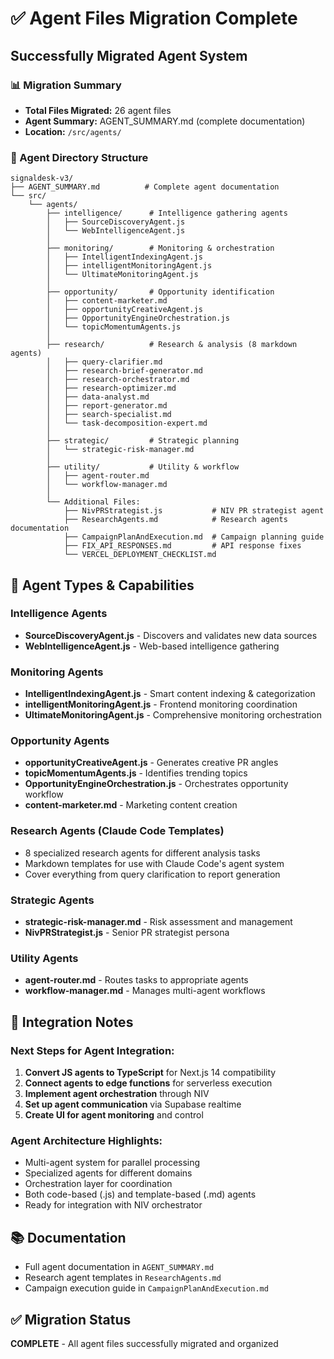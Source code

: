 # ✅ Agent Files Migration Complete

## Successfully Migrated Agent System

### 📊 Migration Summary
- **Total Files Migrated:** 26 agent files
- **Agent Summary:** AGENT_SUMMARY.md (complete documentation)
- **Location:** `/src/agents/`

### 📁 Agent Directory Structure

```
signaldesk-v3/
├── AGENT_SUMMARY.md          # Complete agent documentation
└── src/
    └── agents/
        ├── intelligence/      # Intelligence gathering agents
        │   ├── SourceDiscoveryAgent.js
        │   └── WebIntelligenceAgent.js
        │
        ├── monitoring/        # Monitoring & orchestration
        │   ├── IntelligentIndexingAgent.js
        │   ├── intelligentMonitoringAgent.js
        │   └── UltimateMonitoringAgent.js
        │
        ├── opportunity/       # Opportunity identification
        │   ├── content-marketer.md
        │   ├── opportunityCreativeAgent.js
        │   ├── OpportunityEngineOrchestration.js
        │   └── topicMomentumAgents.js
        │
        ├── research/          # Research & analysis (8 markdown agents)
        │   ├── query-clarifier.md
        │   ├── research-brief-generator.md
        │   ├── research-orchestrator.md
        │   ├── research-optimizer.md
        │   ├── data-analyst.md
        │   ├── report-generator.md
        │   ├── search-specialist.md
        │   └── task-decomposition-expert.md
        │
        ├── strategic/         # Strategic planning
        │   └── strategic-risk-manager.md
        │
        ├── utility/           # Utility & workflow
        │   ├── agent-router.md
        │   └── workflow-manager.md
        │
        └── Additional Files:
            ├── NivPRStrategist.js           # NIV PR strategist agent
            ├── ResearchAgents.md            # Research agents documentation
            ├── CampaignPlanAndExecution.md  # Campaign planning guide
            ├── FIX_API_RESPONSES.md         # API response fixes
            └── VERCEL_DEPLOYMENT_CHECKLIST.md
```

## 🤖 Agent Types & Capabilities

### Intelligence Agents
- **SourceDiscoveryAgent.js** - Discovers and validates new data sources
- **WebIntelligenceAgent.js** - Web-based intelligence gathering

### Monitoring Agents
- **IntelligentIndexingAgent.js** - Smart content indexing & categorization
- **intelligentMonitoringAgent.js** - Frontend monitoring coordination
- **UltimateMonitoringAgent.js** - Comprehensive monitoring orchestration

### Opportunity Agents
- **opportunityCreativeAgent.js** - Generates creative PR angles
- **topicMomentumAgents.js** - Identifies trending topics
- **OpportunityEngineOrchestration.js** - Orchestrates opportunity workflow
- **content-marketer.md** - Marketing content creation

### Research Agents (Claude Code Templates)
- 8 specialized research agents for different analysis tasks
- Markdown templates for use with Claude Code's agent system
- Cover everything from query clarification to report generation

### Strategic Agents
- **strategic-risk-manager.md** - Risk assessment and management
- **NivPRStrategist.js** - Senior PR strategist persona

### Utility Agents
- **agent-router.md** - Routes tasks to appropriate agents
- **workflow-manager.md** - Manages multi-agent workflows

## 🔧 Integration Notes

### Next Steps for Agent Integration:
1. **Convert JS agents to TypeScript** for Next.js 14 compatibility
2. **Connect agents to edge functions** for serverless execution
3. **Implement agent orchestration** through NIV
4. **Set up agent communication** via Supabase realtime
5. **Create UI for agent monitoring** and control

### Agent Architecture Highlights:
- Multi-agent system for parallel processing
- Specialized agents for different domains
- Orchestration layer for coordination
- Both code-based (.js) and template-based (.md) agents
- Ready for integration with NIV orchestrator

## 📚 Documentation
- Full agent documentation in `AGENT_SUMMARY.md`
- Research agent templates in `ResearchAgents.md`
- Campaign execution guide in `CampaignPlanAndExecution.md`

## ✅ Migration Status
**COMPLETE** - All agent files successfully migrated and organized